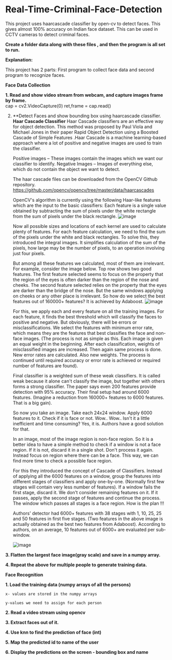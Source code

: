 # Real-Time-Criminal-Face-Detection
This project uses haarcascade classifier by open-cv to detect faces. This gives almost 100% accuracy on Indian face dataset. This can be used in CCTV cameras to detect criminal faces.

**Create a folder data along with these files , and then the program is all set to run.**

**Explanation:**
 
This project has 2 parts: First program to collect face data and second program to recognize faces.

**Face Data Collection**

 **1. Read and show video stream from webcam, and capture images frame by frame.**   
    cap = cv2.VideoCapture(0)
    ret,frame = cap.read()
    
 2. **Detect Faces and show bounding box using haarcascade classifier.
    **Haar Cascade Classifier**
    Haar Cascade classifiers are an effective way for object detection. This method was proposed by Paul Viola and Michael Jones in their paper Rapid Object Detection using a 
    Boosted Cascade of Simple Features .Haar Cascade is a machine learning-based approach where a lot of positive and negative images are used to train the classifier. 
 

    Positive images – These images contain the images which we want our classifier to identify.
    Negative Images – Images of everything else, which do not contain the object we want to detect.
    
    The haar cascade files can be downloaded from the OpenCV Github repository.
    https://github.com/opencv/opencv/tree/master/data/haarcascades
    
    OpenCV's algorithm is currently using the following Haar-like features which are the input to the basic classifiers:
    Each feature is a single value obtained by subtracting the sum of pixels under the white rectangle from the sum of pixels under the black rectangle.
    ![image](https://user-images.githubusercontent.com/43380724/125499747-4a35934a-2ec9-472a-896e-993d23e592e8.png)
    
    Now all possible sizes and locations of each kernel are used to calculate plenty of features. For each feature calculation, we need to find the sum of the pixels under the
    white and black rectangles. To solve this, they introduced the integral images. It simplifies calculation of the sum of the pixels, how large may be the number of pixels, to
    an operation involving just four pixels.

    But among all these features we calculated, most of them are irrelevant. For example, consider the image below. Top row shows two good features. The first feature selected       seems to focus on the property that the region of the eyes is often darker than the region of the nose and cheeks. The second feature selected relies on the property that       the eyes are darker than the bridge of the nose. But the same windows applying on cheeks or any other place is irrelevant. So how do we select the best features out of           160000+ features? It is achieved by Adaboost.
    ![image](https://user-images.githubusercontent.com/43380724/125500220-708b3cbb-5074-4114-beff-e020af5f4cf8.png)


    For this, we apply each and every feature on all the training images. For each feature, it finds the best threshold which will classify the faces to positive and negative.       But obviously, there will be errors or misclassifications. We select the features with minimum error rate, which means they are the features that best classifies the face       and non-face images. (The process is not as simple as this. Each image is given an equal weight in the beginning. After each classification, weights of misclassified images     are increased. Then again same process is done. New error rates are calculated. Also new weights. The process is continued until required accuracy or error rate is achieved     or required number of features are found).

    Final classifier is a weighted sum of these weak classifiers. It is called weak because it alone can't classify the image, but together with others forms a strong               classifier. The paper says even 200 features provide detection with 95% accuracy. Their final setup had around 6000 features. (Imagine a reduction from 160000+ features to       6000 features. That is a big gain).

    So now you take an image. Take each 24x24 window. Apply 6000 features to it. Check if it is face or not. Wow.. Wow.. Isn't it a little inefficient and time consuming? Yes,       it is. Authors have a good solution for that.
    
    In an image, most of the image region is non-face region. So it is a better idea to have a simple method to check if a window is not a face region. If it is not, discard it     in a single shot. Don't process it again. Instead focus on region where there can be a face. This way, we can find more time to check a possible face region.

    For this they introduced the concept of Cascade of Classifiers. Instead of applying all the 6000 features on a window, group the features into different stages of               classifiers and apply one-by-one. (Normally first few stages will contain very less number of features). If a window fails the first stage, discard it. We don't consider         remaining features on it. If it passes, apply the second stage of features and continue the process. The window which passes all stages is a face region. How is the plan !!!

    Authors' detector had 6000+ features with 38 stages with 1, 10, 25, 25 and 50 features in first five stages. (Two features in the above image is actually obtained as the         best two features from Adaboost). According to authors, on an average, 10 features out of 6000+ are evaluated per sub-window.
    
    ![image](https://user-images.githubusercontent.com/43380724/125500468-4b9e215d-6490-42d5-907b-b034bd5b1e74.png)

    
**3. Flatten the largest face image(gray scale) and save in a numpy array.**
 
**4. Repeat the above for multiple people to generate training data.**


**Face Recognition**

**1. Load the training data (numpy arrays of all the persons)**

    x- values are stored in the numpy arrays

    y-values we need to assign for each person

**2. Read a video stream using opencv**

**3. Extract faces out of it.**

**4. Use knn to find the prediction of face (int)**

**5. Map the predicted id to name of the user**

**6. Display the predictions on the screen - bounding box and name**
